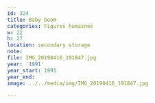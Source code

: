 ```yaml
---
id: 324
title: Baby boom
categories: Figures humaines
w: 22
h: 27
location: secondary storage
note:
file: IMG_20190416_191847.jpg
year: '1991'
year_start: 1991
year_end:
image: ../../media/img/IMG_20190416_191847.jpg

---
```


